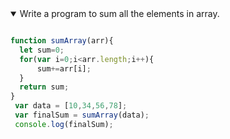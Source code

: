 <details open>
<summary open>Write a program to sum all the elements in array.</summary>
<p>

```javascript

function sumArray(arr){
  let sum=0;
  for(var i=0;i<arr.length;i++){
      sum+=arr[i];
  }
  return sum;
}
 var data = [10,34,56,78];
 var finalSum = sumArray(data);
 console.log(finalSum);
```

</p>
</details> 
